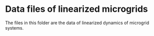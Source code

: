 # Data files of linearized microgrids

The files in this folder are the data of linearized dynamics of microgrid systems.
